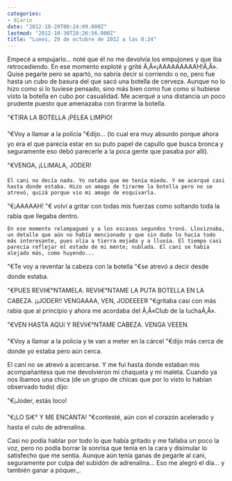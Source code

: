 ```yaml
---
categories:
- diario
date: "2012-10-29T00:24:09.000Z"
lastmod: "2012-10-30T20:26:56.000Z"
title: "Lunes, 29 de octubre de 2012 a las 0:24"
---
```


Empecé a empujarlo... noté que él no me devolví­a los empujones y que iba retrocediendo. En ese momento exploté y grité Ã‚Â«¡AAAAAAAAAH!Ã‚Â». Quise pegarle pero se apartó, no sabrí­a decir si corriendo o no, pero fue hasta un cubo de basura del que sacó una botella de cerveza. Aunque no lo hizo como si lo tuviese pensado, sino más bien como fue como si hubiese visto la botella en cubo por casualidad. Me acerqué a una distancia un poco prudente puesto que amenazaba con tirarme la botella.


"€TIRA LA BOTELLA ¡PELEA LIMPIO!

"€Voy a llamar a la policí­a "€dijo... (lo cual era muy absurdo porque ahora yo era el que parecí­a estar en su puto papel de capullo que busca bronca y seguramente eso debó parecerle a la poca gente que pasaba por allí­).

"€VENGA, ¡LLíMALA, JODER!

    El cani no decí­a nada. Yo notaba que me tení­a miedo. Y me acerqué casi hasta donde estaba. Hizo un amago de tirarme la botella pero no se atrevó, quizá porque vio mi amago de esquivarla. 

"€¡AAAAAH! "€ volví­ a gritar con todas mis fuerzas como soltando toda la rabia que llegaba dentro.

    En ese momento relampagueó y a los escasos segundos tronó. Lloviznaba, un detalle que aún no habí­a mencionado y que sin duda lo hací­a todo más interesante, pues olí­a a tierra mojada y a lluvia. El tiempo casi parecí­a reflejar el estado de mi mente; nublada. El cani se habí­a alejado más, como huyendo...

"€Te voy a reventar la cabeza con la botella "€se atrevó a decir desde donde estaba.

"€PUES REVIí€°NTAMELA. REVIí€°NTAME LA PUTA BOTELLA EN LA CABEZA. ¡¡JODER!! VENGAAAA, VEN, JODEEEER "€gritaba casi con más rabia que al principio y ahora me acordaba del Ã‚Â«Club de la luchaÃ‚Â».

"€VEN HASTA AQUí Y REVIí€°NTAME CABEZA. VENGA VEEEN.

"€Voy a llamar a la policí­a y te van a meter en la cárcel "€dijo más cerca de donde yo estaba pero aún cerca.

El cani no se atrevó a acercarse. Y me fui hasta donde estaban mis acompañantess que me devolvieron mi chaqueta y mi maleta. Cuando ya nos í­bamos una chica (de un grupo de chicas que por lo visto lo habí­an observado todo) dijo:

"€¡Joder, estás loco!

"€¡LO Sí€° Y ME ENCANTA! "€contesté, aún con el corazón acelerado y hasta el culo de adrenalina.

Casi no podí­a hablar por todo lo que habí­a gritado y me fallaba un poco la voz, pero no podí­a borrar la sonrisa que tení­a en la cara y disimular lo satisfecho que me sentí­a. Aunque aún tení­a ganas de pegarle al cani, seguramente por culpa del subidón de adrenalina... Eso me alegró el dí­a... y también ganar a póquer.,.